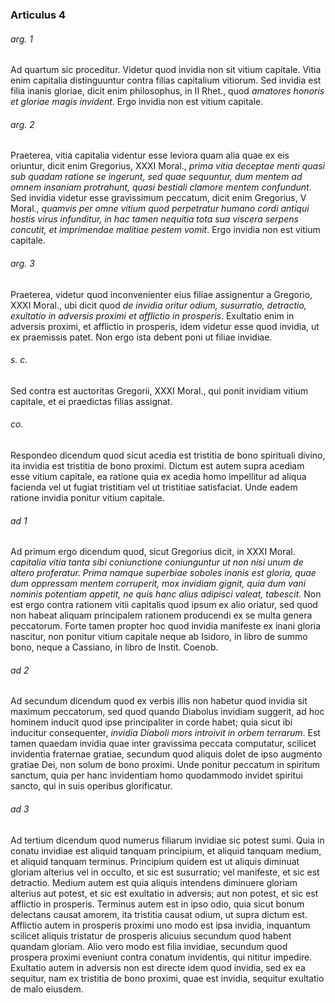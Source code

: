 ### Articulus 4

###### arg. 1
Ad quartum sic proceditur. Videtur quod invidia non sit vitium capitale. Vitia enim capitalia distinguuntur contra filias capitalium vitiorum. Sed invidia est filia inanis gloriae, dicit enim philosophus, in II Rhet., quod *amatores honoris et gloriae magis invident*. Ergo invidia non est vitium capitale.

###### arg. 2
Praeterea, vitia capitalia videntur esse leviora quam alia quae ex eis oriuntur, dicit enim Gregorius, XXXI Moral., *prima vitia deceptae menti quasi sub quadam ratione se ingerunt, sed quae sequuntur, dum mentem ad omnem insaniam protrahunt, quasi bestiali clamore mentem confundunt*. Sed invidia videtur esse gravissimum peccatum, dicit enim Gregorius, V Moral., *quamvis per omne vitium quod perpetratur humano cordi antiqui hostis virus infunditur, in hac tamen nequitia tota sua viscera serpens concutit, et imprimendae malitiae pestem vomit*. Ergo invidia non est vitium capitale.

###### arg. 3
Praeterea, videtur quod inconvenienter eius filiae assignentur a Gregorio, XXXI Moral., ubi dicit quod *de invidia oritur odium, susurratio, detractio, exultatio in adversis proximi et afflictio in prosperis*. Exultatio enim in adversis proximi, et afflictio in prosperis, idem videtur esse quod invidia, ut ex praemissis patet. Non ergo ista debent poni ut filiae invidiae.

###### s. c.
Sed contra est auctoritas Gregorii, XXXI Moral., qui ponit invidiam vitium capitale, et ei praedictas filias assignat.

###### co.
Respondeo dicendum quod sicut acedia est tristitia de bono spirituali divino, ita invidia est tristitia de bono proximi. Dictum est autem supra acediam esse vitium capitale, ea ratione quia ex acedia homo impellitur ad aliqua facienda vel ut fugiat tristitiam vel ut tristitiae satisfaciat. Unde eadem ratione invidia ponitur vitium capitale.

###### ad 1
Ad primum ergo dicendum quod, sicut Gregorius dicit, in XXXI Moral. *capitalia vitia tanta sibi coniunctione coniunguntur ut non nisi unum de altero proferatur. Prima namque superbiae soboles inanis est gloria, quae dum oppressam mentem corruperit, mox invidiam gignit, quia dum vani nominis potentiam appetit, ne quis hanc alius adipisci valeat, tabescit*. Non est ergo contra rationem vitii capitalis quod ipsum ex alio oriatur, sed quod non habeat aliquam principalem rationem producendi ex se multa genera peccatorum. Forte tamen propter hoc quod invidia manifeste ex inani gloria nascitur, non ponitur vitium capitale neque ab Isidoro, in libro de summo bono, neque a Cassiano, in libro de Instit. Coenob.

###### ad 2
Ad secundum dicendum quod ex verbis illis non habetur quod invidia sit maximum peccatorum, sed quod quando Diabolus invidiam suggerit, ad hoc hominem inducit quod ipse principaliter in corde habet; quia sicut ibi inducitur consequenter, *invidia Diaboli mors introivit in orbem terrarum*. Est tamen quaedam invidia quae inter gravissima peccata computatur, scilicet invidentia fraternae gratiae, secundum quod aliquis dolet de ipso augmento gratiae Dei, non solum de bono proximi. Unde ponitur peccatum in spiritum sanctum, quia per hanc invidentiam homo quodammodo invidet spiritui sancto, qui in suis operibus glorificatur.

###### ad 3
Ad tertium dicendum quod numerus filiarum invidiae sic potest sumi. Quia in conatu invidiae est aliquid tanquam principium, et aliquid tanquam medium, et aliquid tanquam terminus. Principium quidem est ut aliquis diminuat gloriam alterius vel in occulto, et sic est susurratio; vel manifeste, et sic est detractio. Medium autem est quia aliquis intendens diminuere gloriam alterius aut potest, et sic est exultatio in adversis; aut non potest, et sic est afflictio in prosperis. Terminus autem est in ipso odio, quia sicut bonum delectans causat amorem, ita tristitia causat odium, ut supra dictum est. Afflictio autem in prosperis proximi uno modo est ipsa invidia, inquantum scilicet aliquis tristatur de prosperis alicuius secundum quod habent quandam gloriam. Alio vero modo est filia invidiae, secundum quod prospera proximi eveniunt contra conatum invidentis, qui nititur impedire. Exultatio autem in adversis non est directe idem quod invidia, sed ex ea sequitur, nam ex tristitia de bono proximi, quae est invidia, sequitur exultatio de malo eiusdem.

